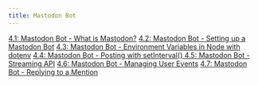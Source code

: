 ```yaml
---
title: Mastodon Bot
---
```


[4.1: Mastodon Bot - What is Mastodon?][4.1]
[4.2: Mastodon Bot - Setting up a Mastodon Bot][4.2]
[4.3: Mastodon Bot - Environment Variables in Node with dotenv][4.3]
[4.4: Mastodon Bot - Posting with setInterval() ][4.4]
[4.5: Mastodon Bot - Streaming API][4.5]
[4.6: Mastodon Bot - Managing User Events][4.6]
[4.7: Mastodon Bot - Replying to a Mention][4.7]

[4.1]: https://www.youtube.com/watch?v=sKSxBd56H70
[4.2]: https://www.youtube.com/watch?v=pY4b18JGCKE
[4.3]: https://www.youtube.com/watch?v=B8ireAeWRQk
[4.4]: https://www.youtube.com/watch?v=dHI3cUhNWRg
[4.5]: https://www.youtube.com/watch?v=4hJykkzjXYY
[4.6]: https://www.youtube.com/watch?v=yFVc-LnBrEc
[4.7]: https://www.youtube.com/watch?v=myPWWrkq5t0
[botsinspace]: https://botsin.space/about
[peotbot]: https://botsin.space/@peotry
